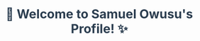 <style>
  @keyframes fadeIn {
    from { opacity: 0; }
    to { opacity: 1; }
  }
  .fade-in {
    animation: fadeIn 2s ease-in-out;
  }
  .project-card {
    display: inline-block;
    margin: 10px;
    padding: 10px;
    border: 1px solid #333;
    border-radius: 5px;
    background-color: #f5f5f5;
    transition: transform 0.3s;
  }
  .project-card:hover {
    transform: scale(1.05);
  }
  .tech-stack img {
    margin: 5px;
    transition: transform 0.3s;
  }
  .tech-stack img:hover {
    transform: rotate(5deg);
  }
  h1, h2 {
    color: #2c3e50;
    text-align: center;
  }
  table {
    margin: 0 auto;
    border-collapse: collapse;
    width: 80%;
  }
  th, td {
    border: 1px solid #ddd;
    padding: 8px;
    text-align: left;
  }
  th {
    background-color: #3498db;
    color: white;
  }
</style>

# 🌟 Welcome to Samuel Owusu's Profile! ✨

<img src="https://media.giphy.com/media/LnQjpWaONqIzEFPu4M/giphy.gif" alt="Animated Header" width="100%" class="fade-in" />

I'm a dynamic **Software Engineer** and MSCI student at Lancaster University, excelling in full-stack web and mobile app development. With expertise in **React.js**, **Flutter**, **Node.js**, and **Firebase**, I craft scalable, user-centric solutions. As a freelancer and ex-Software Engineer at Bismuth, I’ve built projects like e-commerce apps and AI models, thriving in Agile settings. Passionate about innovation, I’m always exploring AI, NLP, and distributed systems!

<div align="center">
  <img src="https://github-readme-stats.vercel.app/api/pin/?username=iamsamue&repo=SmartLabSensor&theme=radical&hide_border=true" alt="SmartLabSensor Stats" width="48%" class="fade-in" />
  <img src="https://github-readme-stats.vercel.app/api/pin/?username=iamsamue&repo=THE-CONVERGENCE&theme=radical&hide_border=true" alt="THE-CONVERGENCE Stats" width="48%" class="fade-in" />
  <img src="https://github-readme-stats.vercel.app/api/pin/?username=iamsamue&repo=The-guys-real-estate&theme=radical&hide_border=true" alt="The-guys-real-estate Stats" width="48%" class="fade-in" />
  <img src="https://github-readme-stats.vercel.app/api/pin/?username=iamsamue&repo=Car-Rental&theme=radical&hide_border=true" alt="Car-Rental Stats" width="48%" class="fade-in" />
  <img src="https://github-readme-stats.vercel.app/api/pin/?username=iamsamue&repo=SupportiveLearningWebsite&theme=radical&hide_border=true" alt="SupportiveLearningWebsite Stats" width="48%" class="fade-in" />
</div>

## 🎯 About Me
- 🔭 **Currently Building**: Cross-platform apps and AI models with TypeScript and Flutter.
- 🌱 **Learning**: AI-driven NLP and distributed systems at Lancaster University.
- 💼 **Experience**: Freelance Developer (May 2021 – Present) & Bismuth Engineer (Dec 2022 – Jan 2024).
- 🎓 **Education**: MSCI (Hons) Software Engineering, Lancaster University (BSc 2025).
- 🏆 **Awards**: Lancaster Award for leadership and employability.
- 📍 **Location**: Lancaster, UK.

## 🛠️ Tech Stack
<table>
  <tr>
    <th>Category</th>
    <th>Technologies</th>
  </tr>
  <tr>
    <td><strong>Languages</strong></td>
    <td>Java, JavaScript, Python, C, SQL, HTML, CSS, TypeScript, PHP</td>
  </tr>
  <tr>
    <td><strong>Frameworks</strong></td>
    <td>React.js, React Native, Flutter, Vue.js, Node.js, Tailwind CSS, Three.js</td>
  </tr>
  <tr>
    <td><strong>Backend/DB</strong></td>
    <td>Firebase, PostgreSQL, RESTful APIs</td>
  </tr>
  <tr>
    <td><strong>Tools</strong></td>
    <td>Git, GitHub, Heroku, Vercel, Postman, Figma, Raspberry Pi</td>
  </tr>
</table>

<div align="center" class="tech-stack">
  <img src="https://img.shields.io/badge/JavaScript-F7DF1E?style=for-the-badge&logo=javascript&logoColor=black" alt="JavaScript" />
  <img src="https://img.shields.io/badge/React-61DAFB?style=for-the-badge&logo=react&logoColor=black" alt="React" />
  <img src="https://img.shields.io/badge/Flutter-02569B?style=for-the-badge&logo=flutter&logoColor=white" alt="Flutter" />
  <img src="https://img.shields.io/badge/Node.js-339933?style=for-the-badge&logo=nodejs&logoColor=white" alt="Node.js" />
  <img src="https://img.shields.io/badge/Firebase-FFCA28?style=for-the-badge&logo=firebase&logoColor=black" alt="Firebase" />
  <img src="https://img.shields.io/badge/Java-007396?style=for-the-badge&logo=java&logoColor=white" alt="Java" />
  <img src="https://img.shields.io/badge/Python-3776AB?style=for-the-badge&logo=python&logoColor=white" alt="Python" />
  <img src="https://img.shields.io/badge/C-00599C?style=for-the-badge&logo=c&logoColor=white" alt="C" />
  <img src="https://img.shields.io/badge/PHP-777BB4?style=for-the-badge&logo=php&logoColor=white" alt="PHP" />
</div>

## 🌐 All Projects
<div align="center">
  <table>
    <tr>
      <th>Project</th>
      <th>Description</th>
      <th>Tech</th>
      <th>Status</th>
      <th>Last Updated</th>
      <th>Link</th>
    </tr>
    <tr>
      <td class="project-card">[SmartLabSensor]</td>
      <td>Raspberry Pi Pico Sensors.</td>
      <td>C</td>
      <td>Private</td>
      <td>Dec 7, 2024</td>
      <td>[Contact for Access](#)</td>
    </tr>
    <tr>
      <td class="project-card">[THE-CONVERGENCE]</td>
      <td>Marketplace for students with service exchange.</td>
      <td>JavaScript</td>
      <td>Private</td>
      <td>Aug 11, 2024</td>
      <td>[Contact for Access](#)</td>
    </tr>
    <tr>
      <td class="project-card">[The-guys-real-estate]</td>
      <td>Property website for housing.</td>
      <td>JavaScript</td>
      <td>Private</td>
      <td>Jul 4, 2024</td>
      <td>[Contact for Access](#)</td>
    </tr>
    <tr>
      <td class="project-card">[Car-Rental]</td>
      <td>Car rental website.</td>
      <td>JavaScript</td>
      <td>Private</td>
      <td>Jun 16, 2024</td>
      <td>[Contact for Access](#)</td>
    </tr>
    <tr>
      <td class="project-card">[SupportiveLearningWebsite]</td>
      <td>Tracks student progress for teachers/parents.</td>
      <td>JavaScript</td>
      <td>Private</td>
      <td>Mar 13, 2024</td>
      <td>[Contact for Access](#)</td>
    </tr>
    <tr>
      <td class="project-card">[Craft-Connect]</td>
      <td>Websites, mobile apps, and AI models.</td>
      <td>TypeScript</td>
      <td>Private</td>
      <td>Last month</td>
      <td>[Contact for Access](#)</td>
    </tr>
    <tr>
      <td class="project-card">[EHR-System]</td>
      <td>An EHR system for healthcare management.</td>
      <td>JavaScript</td>
      <td>Private</td>
      <td>Mar 21</td>
      <td>[Contact for Access](#)</td>
    </tr>
    <tr>
      <td class="project-card">[MyApp]</td>
      <td>Tracks expenses, creates budgets, and more.</td>
      <td>JavaScript</td>
      <td>Private</td>
      <td>Mar 19</td>
      <td>[Contact for Access](#)</td>
    </tr>
    <tr>
      <td class="project-card">[busgo-client-app]</td>
      <td>App for busgo client functionality.</td>
      <td>JavaScript</td>
      <td>Private</td>
      <td>Jan 4</td>
      <td>[Contact for Access](#)</td>
    </tr>
    <tr>
      <td class="project-card">[busgo-admin-web-app]</td>
      <td>Admin interface for busgo.</td>
      <td>JavaScript</td>
      <td>Private</td>
      <td>Nov 23, 2024</td>
      <td>[Contact for Access](#)</td>
    </tr>
    <tr>
      <td class="project-card">[pharmalivery-backend]</td>
      <td>Backend for pharmalivery.</td>
      <td>JavaScript</td>
      <td>Private</td>
      <td>Oct 13, 2024</td>
      <td>[Contact for Access](#)</td>
    </tr>
    <tr>
      <td class="project-card">[pharmalivery-frontend]</td>
      <td>Frontend code for pharmalivery.</td>
      <td>JavaScript</td>
      <td>Private</td>
      <td>Oct 13, 2024</td>
      <td>[Contact for Access](#)</td>
    </tr>
    <tr>
      <td class="project-card">[busgo-backend]</td>
      <td>Backend for busgo application.</td>
      <td>JavaScript</td>
      <td>Private</td>
      <td>Oct 11, 2024</td>
      <td>[Contact for Access](#)</td>
    </tr>
    <tr>
      <td class="project-card">[SupportiveLearningApp]</td>
      <td>Assists children with learning disabilities.</td>
      <td>JavaScript</td>
      <td>Private</td>
      <td>Mar 8, 2024</td>
      <td>[Contact for Access](#)</td>
    </tr>
    <tr>
      <td class="project-card">[tutorPulse]</td>
      <td>"Feel the Rhythm of Learning" app.</td>
      <td>JavaScript</td>
      <td>Private</td>
      <td>Jan 27, 2024</td>
      <td>[Contact for Access](#)</td>
    </tr>
    <tr>
      <td class="project-card">[FileSystem]</td>
      <td>FAT16 implementation.</td>
      <td>C</td>
      <td>Private</td>
      <td>Nov 30, 2023</td>
      <td>[Contact for Access](#)</td>
    </tr>
    <tr>
      <td class="project-card">[dna-sequence-analyzer]</td>
      <td>DNA sequence analysis tool.</td>
      <td>JavaScript</td>
      <td>Private</td>
      <td>Nov 30, 2023</td>
      <td>[Contact for Access](#)</td>
    </tr>
    <tr>
      <td class="project-card">[Interface]</td>
      <td>SCC 212 Interface repository.</td>
      <td>Java</td>
      <td>Private</td>
      <td>Nov 8, 2023</td>
      <td>[Contact for Access](#)</td>
    </tr>
    <tr>
      <td class="project-card">[SolarSystem]</td>
      <td>SCC 212 Solar System project.</td>
      <td>Java</td>
      <td>Private</td>
      <td>Nov 8, 2023</td>
      <td>[Contact for Access](#)</td>
    </tr>
    <tr>
      <td class="project-card">[Minesweeper-Game]</td>
      <td>SCC 212 Minesweeper Game.</td>
      <td>JavaScript</td>
      <td>Private</td>
      <td>Nov 5, 2023</td>
      <td>[Contact for Access](#)</td>
    </tr>
    <tr>
      <td class="project-card">[concurrency]</td>
      <td>Coursework for concurrency.</td>
      <td>JavaScript</td>
      <td>Private</td>
      <td>Oct 23, 2023</td>
      <td>[Contact for Access](#)</td>
    </tr>
    <tr>
      <td class="project-card">[JavaThread]</td>
      <td>Practicing Java Thread.</td>
      <td>Java</td>
      <td>Private</td>
      <td>Oct 16, 2023</td>
      <td>[Contact for Access](#)</td>
    </tr>
    <tr>
      <td class="project-card">[MyPortfolio]</td>
      <td>A 3D portfolio with immersive UI.</td>
      <td>JavaScript, Three.js</td>
      <td>Private</td>
      <td>Oct 2, 2023</td>
      <td>[Contact for Access](#)</td>
    </tr>
    <tr>
      <td class="project-card">[bus-tracker]</td>
      <td>Mobile app for KNUST bus navigation.</td>
      <td>JavaScript</td>
      <td>Private</td>
      <td>Aug 18, 2023</td>
      <td>[Contact for Access](#)</td>
    </tr>
    <tr>
      <td class="project-card">[boltappclone]</td>
      <td>Clone of the Bolt app.</td>
      <td>JavaScript</td>
      <td>Private</td>
      <td>N/A</td>
      <td>[Contact for Access](#)</td>
    </tr>
  </table>
</div>
*Note*: Most projects are private. Consider making standout ones public or sharing demos via [my-portfolio-opal-mu.vercel.app](https://my-portfolio-opal-mu.vercel.app/)!

## 📊 GitHub Statistics
<div align="center">
  <img src="https://github-readme-stats.vercel.app/api?username=iamsamue&show_icons=true&theme=radical&hide_border=true" alt="GitHub Stats" width="49%" class="fade-in" />
  <img src="https://github-readme-stats.vercel.app/api/top-langs/?username=iamsamue&layout=compact&theme=radical&hide_border=true" alt="Top Languages" width="49%" class="fade-in" />
</div>

## 📫 Connect With Me
- 📧 [owu19003453@gmail.com](mailto:owu19003453@gmail.com)
- 🌐 [Portfolio](https://my-portfolio-opal-mu.vercel.app/)
- 💼 [LinkedIn](https://www.linkedin.com/in/owusu-samuel)
- 🐦 [X](https://x.com/iamsamue)

Let’s collaborate on exciting projects or chat about tech! 🚀

---
*Last updated: 09:00 PM BST, Friday, May 23, 2025*
